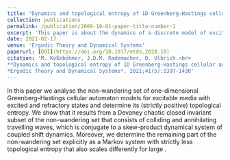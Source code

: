 ```yaml
---
title: "Dynamics and topological entropy of 1D Greenberg-Hastings cellular automata"
collection: publications
permalink: /publication/2009-10-01-paper-title-number-1
excerpt: 'This paper is about the dynamics of a discrete model of excitable media and its ergodic properties.'
date: 2021-02-17
venue: 'Ergodic Theory and Dynamical Systems'
paperurl: [DOI](https://doi.org/10.1017/etds.2020.18)
citation: 'M. Keßeböhmer, J.D.M. Rademacher, D. Ulbrich.<br>
**Dynamics and topological entropy of 1D Greenberg-Hastings cellular automata**.<br>
*Ergodic Theory and Dynamical Systems*. 2021;41(5):1397-1430'
---
```


In this paper we analyse the non-wandering set of one-dimensional Greenberg–Hastings cellular automaton models for excitable media with  excited and  refractory states and determine its (strictly positive) topological entropy. We show that it results from a Devaney chaotic closed invariant subset of the non-wandering set that consists of colliding and annihilating travelling waves, which is conjugate to a skew-product dynamical system of coupled shift dynamics. Moreover, we determine the remaining part of the non-wandering set explicitly as a Markov system with strictly less topological entropy that also scales differently for large .
